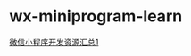 # wx-miniprogram-learn

[微信小程序开发资源汇总1](https://github.com/lczxxx123/wx-miniprogram-learn/blob/master/justjavac_awesome-wechat-weapp.md)
